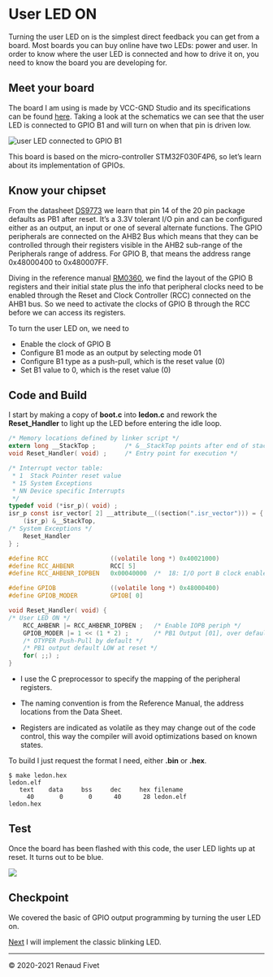 # User LED ON

Turning the user LED on is the simplest direct feedback you can get from
a board. Most boards you can buy online have two LEDs: power and user.
In order to know where the user LED is connected and how to drive it on,
you need to know the board you are developing for.

## Meet your board

The board I am using is made by VCC-GND Studio and its specifications
can be found
[here](https://stm32-base.org/boards/STM32F030F4P6-VCC-GND.html). Taking
a look at the schematics we can see that the user LED is connected to
GPIO B1 and will turn on when that pin is driven low.

![user LED connected to GPIO B1](https://warehouse.motd.org/wp-content/uploads/2020/11/Screenshot-2020-11-19-092721.png)

This board is based on the micro-controller STM32F030F4P6, so let’s
learn about its implementation of GPIOs.

## Know your chipset

From the datasheet
[DS9773](https://www.st.com/content/st_com/en/search.html#q=DS9773-t=resources-page=1)
we learn that pin 14 of the 20 pin package defaults as PB1 after reset.
It’s a 3.3V tolerant I/O pin and can be configured either as an output,
an input or one of several alternate functions. The GPIO peripherals are
connected on the AHB2 Bus which means that they can be controlled
through their registers visible in the AHB2 sub-range of the Peripherals
range of address. For GPIO B, that means the address range 0x48000400 to
0x480007FF.

Diving in the reference manual
[RM0360](https://www.st.com/content/st_com/en/search.html#q=%20RM0360-t=resources-page=1),
we find the layout of the GPIO B registers and their initial state plus
the info that peripheral clocks need to be enabled through the Reset and
Clock Controller (RCC) connected on the AHB1 bus. So we need to activate
the clocks of GPIO B through the RCC before we can access its registers.

To turn the user LED on, we need to

- Enable the clock of GPIO B
- Configure B1 mode as an output by selecting mode 01
- Configure B1 type as a push-pull, which is the reset value (0)
- Set B1 value to 0, which is the reset value (0)

## Code and Build

I start by making a copy of **boot.c** into **ledon.c** and rework the
**Reset_Handler** to light up the LED before entering the idle loop.

```c
/* Memory locations defined by linker script */
extern long __StackTop ;        /* &__StackTop points after end of stack */
void Reset_Handler( void) ;     /* Entry point for execution */

/* Interrupt vector table:
 * 1  Stack Pointer reset value
 * 15 System Exceptions
 * NN Device specific Interrupts
 */
typedef void (*isr_p)( void) ;
isr_p const isr_vector[ 2] __attribute__((section(".isr_vector"))) = {
    (isr_p) &__StackTop,
/* System Exceptions */
    Reset_Handler
} ;

#define RCC                 ((volatile long *) 0x40021000)
#define RCC_AHBENR          RCC[ 5]
#define RCC_AHBENR_IOPBEN   0x00040000  /*  18: I/O port B clock enable */

#define GPIOB               ((volatile long *) 0x48000400)
#define GPIOB_MODER         GPIOB[ 0]

void Reset_Handler( void) {
/* User LED ON */
    RCC_AHBENR |= RCC_AHBENR_IOPBEN ;   /* Enable IOPB periph */
    GPIOB_MODER |= 1 << (1 * 2) ;       /* PB1 Output [01], over default 00 */
    /* OTYPER Push-Pull by default */
    /* PB1 output default LOW at reset */
    for( ;;) ;
}
```

- I use the C preprocessor to specify the mapping of the peripheral
registers.

- The naming convention is from the Reference Manual, the address
locations from the Data Sheet.

- Registers are indicated as volatile as they may change out of the code
control, this way the compiler will avoid optimizations based on known
states.

To build I just request the format I need, either **.bin** or
**.hex**.

```
$ make ledon.hex
ledon.elf
   text    data     bss     dec     hex filename
     40       0       0      40      28 ledon.elf
ledon.hex
```

## Test

Once the board has been flashed with this code, the user LED lights up
at reset. It turns out to be blue.

![](https://warehouse.motd.org/wp-content/uploads/2020/11/Blink_Moment.png)

## Checkpoint

We covered the basic of GPIO output programming by turning the user LED
on.

[Next](15_blink) I will implement the classic blinking LED.

___
© 2020-2021 Renaud Fivet

